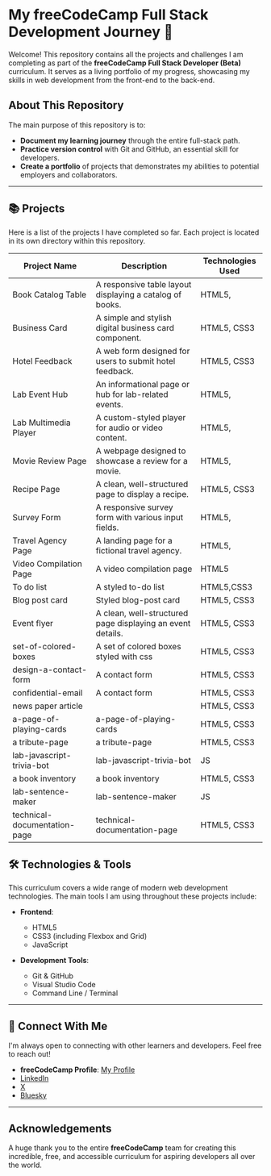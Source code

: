 # My freeCodeCamp Full Stack Development Journey 🚀

Welcome! This repository contains all the projects and challenges I am completing as part of the **freeCodeCamp Full Stack Developer (Beta)** curriculum. It serves as a living portfolio of my progress, showcasing my skills in web development from the front-end to the back-end.

## About This Repository

The main purpose of this repository is to:
* **Document my learning journey** through the entire full-stack path.
* **Practice version control** with Git and GitHub, an essential skill for developers.
* **Create a portfolio** of projects that demonstrates my abilities to potential employers and collaborators.

---

## 📚 Projects

Here is a list of the projects I have completed so far. Each project is located in its own directory within this repository.

| Project Name                      | Description                                                 | Technologies Used     |
| --------------------------------- | ------------------------------------------------------------ |--------------------- |
|Book Catalog Table	                |A responsive table layout displaying a catalog of books.	 |HTML5,             |
|Business Card	                    |A simple and stylish digital business card component.  |HTML5, CSS3
|Hotel Feedback	                    |A web form designed for users to submit hotel feedback.	 |HTML5, CSS3
|Lab Event Hub	                    |An informational page or hub for lab-related events.	   |HTML5,
|Lab Multimedia Player	            |A custom-styled player for audio or video content.	|HTML5,  
|Movie Review Page	                |A webpage designed to showcase a review for a movie.	  |HTML5, 
|Recipe Page	                    |A clean, well-structured page to display a recipe.	 |HTML5, CSS3
|Survey Form	                    |A responsive survey form with various input fields.	  |HTML5, 
|Travel Agency Page	                |A landing page for a fictional travel agency.  |HTML5, 
|Video Compilation Page | A video compilation page |HTML5
To do list |A styled to-do list  |HTML5,CSS3
|Blog post card | Styled blog-post card|HTML5, CSS3
|Event flyer                    |A clean, well-structured page displaying an event details. |HTML5, CSS3
|set-of-colored-boxes| A set of colored boxes styled with css|HTML5, CSS3 |
|design-a-contact-form| A contact form |HTML5, CSS3 |
|confidential-email| A contact form |HTML5, CSS3 |
|news paper article||HTML5, CSS3 |
|a-page-of-playing-cards|a-page-of-playing-cards|HTML5, CSS3 |
|a tribute-page|a tribute-page|HTML5, CSS3|
|lab-javascript-trivia-bot|lab-javascript-trivia-bot|JS
|a book inventory|a book inventory|HTML5, CSS3|
|lab-sentence-maker|lab-sentence-maker|JS
|technical-documentation-page|technical-documentation-page|HTML5, CSS3|

## 🛠️ Technologies & Tools

This curriculum covers a wide range of modern web development technologies. The main tools I am using throughout these projects include:

* **Frontend**:
    * HTML5
    * CSS3 (including Flexbox and Grid)
    * JavaScript
   

* **Development Tools**:
    * Git & GitHub
    * Visual Studio Code
    * Command Line / Terminal

---

## 🔗 Connect With Me

I'm always open to connecting with other learners and developers. Feel free to reach out!

* **freeCodeCamp Profile**: [My Profile](https://www.freecodecamp.org/njihallecho-nkwenti)
*  [LinkedIn](www.linkedin.com/in/nji-halle-cho-nkwenti-2b0a29334e])
*  [X](https://x.com/ChoHalle)
*  [Bluesky](https://bsky.app/profile/nhallecn.bsky.social)

---

## Acknowledgements

A huge thank you to the entire **freeCodeCamp** team for creating this incredible, free, and accessible curriculum for aspiring developers all over the world.
